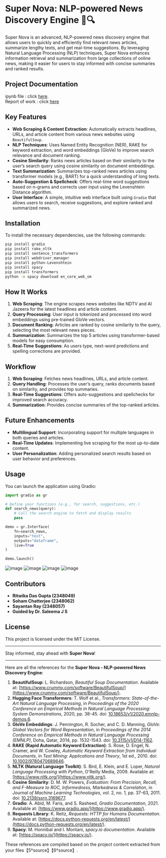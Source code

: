 # Super Nova: NLP-powered News Discovery Engine 📰🔍

Super Nova is an advanced, NLP-powered news discovery engine that allows users to quickly and efficiently find relevant news articles, summarize lengthy texts, and get real-time suggestions. By leveraging Natural Language Processing (NLP) techniques, Super Nova enhances information retrieval and summarization from large collections of online news, making it easier for users to stay informed with concise summaries and ranked results.

## Project Documentation

ipynb file :  click [here](https://github.com/sdjbabin/Super-Nova---NLP-powered-News-Discovery-Engine/blob/main/nlp_project%20(1).ipynb).
<br>
Report of work : click [here](https://github.com/sdjbabin/Super-Nova---NLP-powered-News-Discovery-Engine/blob/main/NLP_ppt_49_66_57.pdf)


## Key Features

- **Web Scraping & Content Extraction**: Automatically extracts headlines, URLs, and article content from various news websites using `BeautifulSoup`.
- **NLP Techniques**: Uses Named Entity Recognition (NER), RAKE for keyword extraction, and word embeddings (GloVe) to improve search relevance and document ranking.
- **Cosine Similarity**: Ranks news articles based on their similarity to the user’s search query using cosine similarity on document embeddings.
- **Text Summarization**: Summarizes top-ranked news articles using transformer models (e.g., BART) for a quick understanding of long texts.
- **Auto-Suggestion & Spellcheck**: Offers real-time word suggestions based on n-grams and corrects user input using the Levenshtein Distance algorithm.
- **User Interface**: A simple, intuitive web interface built using `Gradio` that allows users to search, receive suggestions, and explore ranked and summarized news.

## Installation

To install the necessary dependencies, use the following commands:

```bash
pip install gradio
pip install rake_nltk
pip install sentence_transformers
pip install webdriver_manager
pip install python-Levenshtein
pip install spacy
pip install transformers
python -m spacy download en_core_web_sm
```

## How It Works

1. **Web Scraping**: The engine scrapes news websites like NDTV and Al Jazeera for the latest headlines and article content.
2. **Query Processing**: User input is tokenized and processed into word embeddings using pre-trained GloVe vectors.
3. **Document Ranking**: Articles are ranked by cosine similarity to the query, selecting the most relevant news pieces.
4. **Summarization**: Summarizes the top 5 articles using transformer-based models for easy consumption.
5. **Real-Time Suggestions**: As users type, next-word predictions and spelling corrections are provided.

## Workflow

1. **Web Scraping**: Fetches news headlines, URLs, and article content.
2. **Query Handling**: Processes the user’s query, ranks documents based on similarity, and provides top summaries.
3. **Real-Time Suggestions**: Offers auto-suggestions and spellchecks for improved search accuracy.
4. **Summarization**: Provides concise summaries of the top-ranked articles.

## Future Enhancements

- **Multilingual Support**: Incorporating support for multiple languages in both queries and articles.
- **Real-Time Updates**: Implementing live scraping for the most up-to-date content.
- **User Personalization**: Adding personalized search results based on user behavior and preferences.

## Usage

You can launch the application using Gradio:

```python
import gradio as gr

# Define your functions (e.g., for search, suggestions, etc.)
def search_news(query):
    # Call the search engine to fetch and display results
    pass

demo = gr.Interface(
    fn=search_news, 
    inputs="text", 
    outputs="dataframe", 
    live=True
)

demo.launch()
```
![image](https://github.com/user-attachments/assets/5c198278-4946-4247-afdd-6acdc89b47fe)
![image](https://github.com/user-attachments/assets/b4cb7a5a-80da-4c36-82ab-90a709595378)
![image](https://github.com/user-attachments/assets/0ec5176a-3c7a-4801-91ea-030675ed8e00)
![image](https://github.com/user-attachments/assets/79d2e31b-fdfa-4e5d-a6d3-70406616615f)


## Contributors

- **Ritwika Das Gupta (2348049)**
- **Soham Chatterjee (2348062)**
- **Sayantan Ray (2348057)**
- **Guided by Dr. Saleema J S**

## License

This project is licensed under the MIT License.

---

Stay informed, stay ahead with **Super Nova**!

---
Here are all the references for the **Super Nova - NLP-powered News Discovery Engine**:

1. **BeautifulSoup**: L. Richardson, *Beautiful Soup Documentation*. Available at: [https://www.crummy.com/software/BeautifulSoup/](https://www.crummy.com/software/BeautifulSoup/).
2. **Hugging Face Transformers**: T. Wolf et al., *Transformers: State-of-the-Art Natural Language Processing*, in *Proceedings of the 2020 Conference on Empirical Methods in Natural Language Processing: System Demonstrations*, 2020, pp. 38-45. doi: [10.18653/v1/2020.emnlp-demos.6](https://huggingface.co/transformers/).
3. **GloVe Embeddings**: J. Pennington, R. Socher, and C. D. Manning, *GloVe: Global Vectors for Word Representation*, in *Proceedings of the 2014 Conference on Empirical Methods in Natural Language Processing (EMNLP)*, Doha, Qatar, 2014, pp. 1532-1543. doi: [10.3115/v1/D14-1162](https://nlp.stanford.edu/projects/glove/).
4. **RAKE (Rapid Automatic Keyword Extraction)**: S. Rose, D. Engel, N. Cramer, and W. Cowley, *Automatic Keyword Extraction from Individual Documents*, in *Text Mining: Applications and Theory*, 1st ed., 2010. doi: [10.1002/9780470689646](https://aclanthology.org/).
5. **NLTK (Natural Language Toolkit)**: S. Bird, E. Klein, and E. Loper, *Natural Language Processing with Python*, O'Reilly Media, 2009. Available at: [https://www.nltk.org/](https://www.nltk.org/).
6. **Cosine Similarity**: D. M. W. Powers, *Evaluation: From Precision, Recall, and F-Measure to ROC, Informedness, Markedness & Correlation*, in *Journal of Machine Learning Technologies*, vol. 2, no. 1, pp. 37-63, 2011. doi: [10.2139/ssrn.3169677](https://www.researchgate.net/publication/265162277).
7. **Gradio**: A. Abid, M. Faris, and S. Rasheed, *Gradio Documentation*, 2021. Available at: [https://www.gradio.app/](https://www.gradio.app/).
8. **Requests Library**: K. Reitz, *Requests: HTTP for Humans Documentation*. Available at: [https://docs.python-requests.org/en/latest/](https://docs.python-requests.org/en/latest/).
9. **Spacy**: M. Honnibal and I. Montani, *spacy.io documentation*. Available at: [https://spacy.io/](https://spacy.io/).

These references are compiled based on the project content extracted from your files【5†source】【6†source】.
